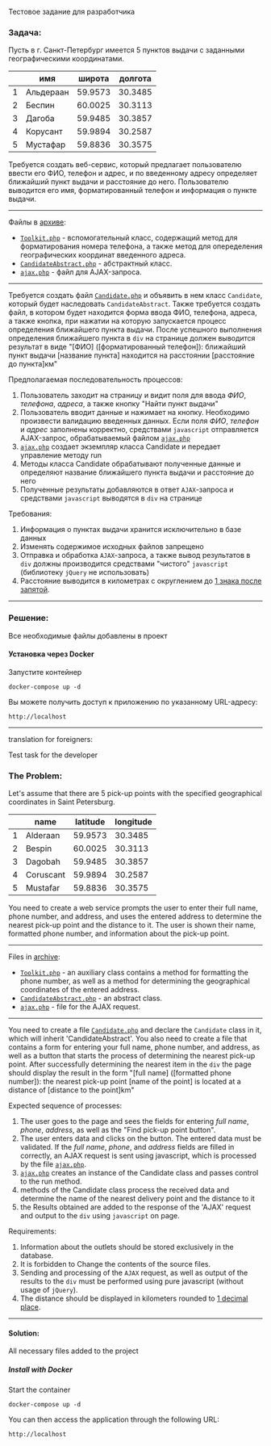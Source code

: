 ﻿Тестовое задание для разработчика

### Задача:
Пусть в г. Санкт-Петербург имеется 5 пунктов выдачи с заданными географическими координатами.

|	|имя		|широта		    |долгота|
|---|-----------|---------------|-------|
|1	|Альдераан	|59.9573		|30.3485|
|2	|Беспин		|60.0025		|30.3113|
|3	|Дагоба		|59.9485		|30.3857|
|4	|Корусант	|59.9894		|30.2587|
|5	|Мустафар	|59.8836		|30.3575|


Требуется создать веб-сервис, который предлагает пользователю ввести его ФИО, телефон и адрес, 
и по введенному адресу определяет ближайший пункт выдачи и расстояние до него.
Пользователю выводится его имя, форматированный телефон и информация о пункте выдачи.

---
Файлы в [архиве](test_peshkariki.zip):
- [`Toolkit.php`](Toolkit.php) - вспомогательный класс, содержащий метод для форматирования номера телефона, 
а также метод для опеределения географических координат введенного адреса.
- [`CandidateAbstract.php`](CandidateAbstract.php) - абстрактный класс. 
- [`ajax.php`](ajax.php) - файл для AJAX-запроса.
---
Требуется создать файл [`Candidate.php`](Candidate.php) и объявить в нем класс `Candidate`, который будет наследовать `CandidateAbstract`.
Также требуется создать файл, в котором будет находится форма ввода ФИО, телефона, адреса, 
а также кнопка, при нажатии на которую запускается процесс определения ближайшего пункта выдачи.
После успешного выполнения определения ближайшего пункта в `div` на странице должен выводится результат в виде
"\[ФИО\] (\[форматированный телефон\]): ближайший пункт выдачи \[название пункта\] находится на расстоянии \[расстояние до пункта\]км"

Предполагаемая последовательность процессов:
1. Пользователь заходит на страницу и видит поля для ввода *ФИО*, *телефона*, *адреса*, а также кнопку "Найти пункт выдачи"
2. Пользователь вводит данные и нажимает на кнопку. Необходимо произвести валидацию введенных данных. Если поля *ФИО*, 
*телефон* и *адрес* заполнены корректно, средствами `javascript` отправляется AJAX-запрос, обрабатываемый файлом [`ajax.php`](ajax.php)
3. [`ajax.php`](ajax.php) создает экземпляр класса Candidate и передает управление методу run
4. Методы класса Candidate обрабатывают полученные данные и определяют название ближайшего пункта выдачи и расстояние до него
5. Полученные результаты добавляются в ответ `AJAX`-запроса и средствами `javascript` выводятся в `div` на странице

Требования:
1. Информация о пунктах выдачи хранится исключительно в базе данных
2. Изменять содержимое исходных файлов запрещено
3. Отправка и обработка `AJAX`-запроса, а также вывод результатов в `div` должны производится средствами "чистого" `javascript` (библиотеку `jQuery` не использовать)
4. Расстояние выводится в километрах с округлением до <u>1 знака после запятой</u>.

---
### Решение:
Все необходимые файлы добавлены в проект
#### Установка через Docker
Запустите контейнер

    docker-compose up -d

Вы можете получить доступ к приложению по указанному URL-адресу:

    http://localhost

 ---
translation for foreigners:

Test task for the developer

### The Problem:
Let's assume that there are 5 pick-up points with the specified geographical coordinates in Saint Petersburg.

|   | name    | latitude |longitude|
|---|---------|----------|---------|
|1  |Alderaan |59.9573   |30.3485  |
|2  |Bespin   |60.0025   |30.3113  |
|3  |Dagobah  |59.9485   |30.3857  |
|4  |Coruscant|59.9894   |30.2587  |
|5  |Mustafar |59.8836   |30.3575  |

You need to create a web service prompts the user to enter their full name, phone number, and address,
and uses the entered address to determine the nearest pick-up point and the distance to it.
The user is shown their name, formatted phone number, and information about the pick-up point.

---
Files in [archive](test_peshkariki.zip):
- [`Toolkit.php`](Toolkit.php) - an auxiliary class contains a method for formatting the phone number,
as well as a method for determining the geographical coordinates of the entered address.
- [`CandidateAbstract.php`](CandidateAbstract.php) - an abstract class. 
- [`ajax.php`](ajax.php) - file for the AJAX request.
---
You need to create a file [`Candidate.php`](Candidate.php) and declare the `Candidate` class in it, which will inherit 'CandidateAbstract'.
You also need to create a file that contains a form for entering your full name, phone number, and address,
as well as a button that starts the process of determining the nearest pick-up point.
After successfully determining the nearest item in the `div` the page should display the result in the form
"\[full name\] (\[formatted phone number\]): the nearest pick-up point \[name of the point\] is located at a distance of \[distance to the point\]km"

Expected sequence of processes:
1. The user goes to the page and sees the fields for entering *full name*, *phone*, *address*, as well as the "Find pick-up point button".
2. The user enters data and clicks on the button. The entered data must be validated. If the *full name*,
*phone*, and *address* fields are filled in correctly, an AJAX request is sent using javascript, which is processed by the file [`ajax.php`](ajax.php).
3. [`ajax.php`](ajax.php) creates an instance of the Candidate class and passes control to the run method.
4. methods of the Candidate class process the received data and determine the name of the nearest delivery point and the distance to it
5. the Results obtained are added to the response of the 'AJAX' request and output to the `div` using `javascript` on page.

Requirements:
1. Information about the outlets should be stored exclusively in the database.
2. It is forbidden to Change the contents of the source files.
3. Sending and processing of the `AJAX` request, as well as output of the results to the `div` must be performed using pure javascript (without usage of `jQuery`).
4. The distance should be displayed in kilometers rounded to <u>1 decimal place</u>.

---
#### Solution:
All necessary files added to the project
##### Install with Docker
Start the container

    docker-compose up -d

You can then access the application through the following URL:

    http://localhost
